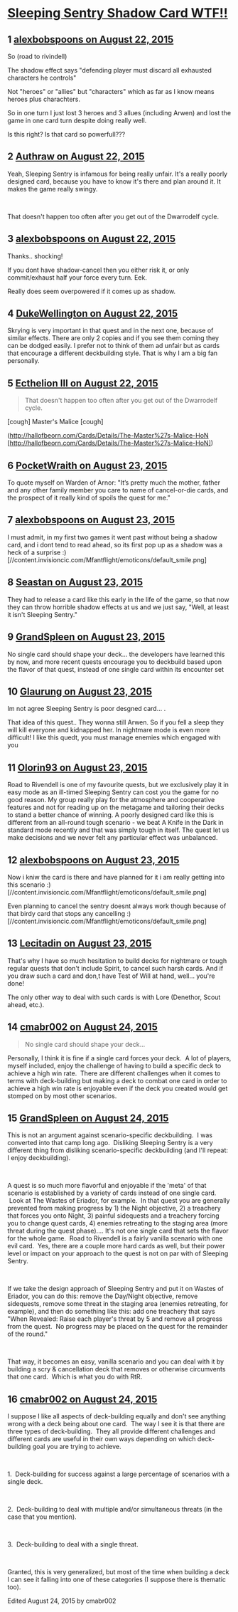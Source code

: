 # [Sleeping Sentry Shadow Card WTF!!](https://community.fantasyflightgames.com/topic/185897-sleeping-sentry-shadow-card-wtf/)

## 1 [alexbobspoons on August 22, 2015](https://community.fantasyflightgames.com/topic/185897-sleeping-sentry-shadow-card-wtf/?do=findComment&comment=1749520)

So (road to rivindell)

The shadow effect says "defending player must discard all exhausted characters he controls"

Not "heroes" or "allies" but "characters" which as far as I know means heroes plus charachters.

So in one turn I just lost 3 heroes and 3 allues (including Arwen) and lost the game in one card turn despite doing really well.

Is this right? Is that card so powerfull???

## 2 [Authraw on August 22, 2015](https://community.fantasyflightgames.com/topic/185897-sleeping-sentry-shadow-card-wtf/?do=findComment&comment=1749561)

Yeah, Sleeping Sentry is infamous for being really unfair. It's a really poorly designed card, because you have to know it's there and plan around it. It makes the game really swingy.

 

That doesn't happen too often after you get out of the Dwarrodelf cycle.

## 3 [alexbobspoons on August 22, 2015](https://community.fantasyflightgames.com/topic/185897-sleeping-sentry-shadow-card-wtf/?do=findComment&comment=1749571)

Thanks.. shocking!

If you dont have shadow-cancel then you either risk it, or only commit/exhaust half your force every turn. Eek.

Really does seem overpowered if it comes up as shadow.

## 4 [DukeWellington on August 22, 2015](https://community.fantasyflightgames.com/topic/185897-sleeping-sentry-shadow-card-wtf/?do=findComment&comment=1749583)

Skrying is very important in that quest and in the next one, because of similar effects. There are only 2 copies and if you see them coming they can be dodged easily. I prefer not to think of them ad unfair but as cards that encourage a different deckbuilding style. That is why I am a big fan personally.

## 5 [Ecthelion III on August 22, 2015](https://community.fantasyflightgames.com/topic/185897-sleeping-sentry-shadow-card-wtf/?do=findComment&comment=1749643)

> That doesn't happen too often after you get out of the Dwarrodelf cycle.

[cough] Master's Malice [cough]

(http://hallofbeorn.com/Cards/Details/The-Master%27s-Malice-HoN [http://hallofbeorn.com/Cards/Details/The-Master%27s-Malice-HoN])

## 6 [PocketWraith on August 23, 2015](https://community.fantasyflightgames.com/topic/185897-sleeping-sentry-shadow-card-wtf/?do=findComment&comment=1749723)

To quote myself on Warden of Arnor: "It’s pretty much the mother, father and any other family member you care to name of cancel-or-die cards, and the prospect of it really kind of spoils the quest for me."

## 7 [alexbobspoons on August 23, 2015](https://community.fantasyflightgames.com/topic/185897-sleeping-sentry-shadow-card-wtf/?do=findComment&comment=1749740)

I must admit, in my first two games it went past without being a shadow card, and i dont tend to read ahead, so its first pop up as a shadow was a heck of a surprise :) [//content.invisioncic.com/Mfantflight/emoticons/default_smile.png]

## 8 [Seastan on August 23, 2015](https://community.fantasyflightgames.com/topic/185897-sleeping-sentry-shadow-card-wtf/?do=findComment&comment=1750077)

They had to release a card like this early in the life of the game, so that now they can throw horrible shadow effects at us and we just say, "Well, at least it isn't Sleeping Sentry."

## 9 [GrandSpleen on August 23, 2015](https://community.fantasyflightgames.com/topic/185897-sleeping-sentry-shadow-card-wtf/?do=findComment&comment=1750166)

No single card should shape your deck... the developers have learned this by now, and more recent quests encourage you to deckbuild based upon the flavor of that quest, instead of one single card within its encounter set

## 10 [Glaurung on August 23, 2015](https://community.fantasyflightgames.com/topic/185897-sleeping-sentry-shadow-card-wtf/?do=findComment&comment=1750337)

Im not agree Sleeping Sentry is poor desgned card… .

That idea of this quest.. They wonna still Arwen. So if you fell a sleep they will kill everyone and kidnapped her. In nightmare mode is even more difficult! I like this quedt, you must manage enemies which engaged with you

## 11 [Olorin93 on August 23, 2015](https://community.fantasyflightgames.com/topic/185897-sleeping-sentry-shadow-card-wtf/?do=findComment&comment=1750388)

Road to Rivendell is one of my favourite quests, but we exclusively play it in easy mode as an ill-timed Sleeping Sentry can cost you the game for no good reason. My group really play for the atmosphere and cooperative features and not for reading up on the metagame and tailoring their decks to stand a better chance of winning. A poorly designed card like this is different from an all-round tough scenario - we beat A Knife in the Dark in standard mode recently and that was simply tough in itself. The quest let us make decisions and we never felt any particular effect was unbalanced.

## 12 [alexbobspoons on August 23, 2015](https://community.fantasyflightgames.com/topic/185897-sleeping-sentry-shadow-card-wtf/?do=findComment&comment=1750498)

Now i kniw the card is there and have planned for it i am really getting into this scenario :) [//content.invisioncic.com/Mfantflight/emoticons/default_smile.png]

Even planning to cancel the sentry doesnt always work though because of that birdy card that stops any cancelling :) [//content.invisioncic.com/Mfantflight/emoticons/default_smile.png]

## 13 [Lecitadin on August 23, 2015](https://community.fantasyflightgames.com/topic/185897-sleeping-sentry-shadow-card-wtf/?do=findComment&comment=1750747)

That's why I have so much hesitation to build decks for nightmare or tough regular quests that don't include Spirit, to cancel such harsh cards. And if you draw such a card and don,t have Test of Will at hand, well... you're done!

The only other way to deal with such cards is with Lore (Denethor, Scout ahead, etc.).

## 14 [cmabr002 on August 24, 2015](https://community.fantasyflightgames.com/topic/185897-sleeping-sentry-shadow-card-wtf/?do=findComment&comment=1752031)

> No single card should shape your deck...

Personally, I think it is fine if a single card forces your deck.  A lot of players, myself included, enjoy the challenge of having to build a specific deck to achieve a high win rate.  There are different challenges when it comes to terms with deck-building but making a deck to combat one card in order to achieve a high win rate is enjoyable even if the deck you created would get stomped on by most other scenarios.

## 15 [GrandSpleen on August 24, 2015](https://community.fantasyflightgames.com/topic/185897-sleeping-sentry-shadow-card-wtf/?do=findComment&comment=1752508)

This is not an argument against scenario-specific deckbuilding.  I was converted into that camp long ago.  Disliking Sleeping Sentry is a very different thing from disliking scenario-specific deckbuilding (and I'll repeat: I enjoy deckbuilding).

 

A quest is so much more flavorful and enjoyable if the 'meta' of that scenario is established by a variety of cards instead of one single card.  Look at The Wastes of Eriador, for example.  In that quest you are generally prevented from making progress by 1) the Night objective, 2) a treachery that forces you onto Night, 3) painful sidequests and a treachery forcing you to change quest cards, 4) enemies retreating to the staging area (more threat during the quest phase).... It's not one single card that sets the flavor for the whole game.  Road to Rivendell is a fairly vanilla scenario with one evil card.  Yes, there are a couple more hard cards as well, but their power level or impact on your approach to the quest is not on par with of Sleeping Sentry.

 

If we take the design approach of Sleeping Sentry and put it on Wastes of Eriador, you can do this: remove the Day/Night objective, remove sidequests, remove some threat in the staging area (enemies retreating, for example), and then do something like this: add one treachery that says "When Revealed: Raise each player's threat by 5 and remove all progress from the quest.  No progress may be placed on the quest for the remainder of the round."

 

That way, it becomes an easy, vanilla scenario and you can deal with it by building a scry & cancellation deck that removes or otherwise circumvents that one card.  Which is what you do with RtR.

## 16 [cmabr002 on August 24, 2015](https://community.fantasyflightgames.com/topic/185897-sleeping-sentry-shadow-card-wtf/?do=findComment&comment=1752543)

I suppose I like all aspects of deck-building equally and don't see anything wrong with a deck being about one card.  The way I see it is that there are three types of deck-building.  They all provide different challenges and different cards are useful in their own ways depending on which deck-building goal you are trying to achieve.

 

1.  Deck-building for success against a large percentage of scenarios with a single deck.

 

2.  Deck-building to deal with multiple and/or simultaneous threats (in the case that you mention).

 

3.  Deck-building to deal with a single threat.

 

Granted, this is very generalized, but most of the time when building a deck I can see it falling into one of these categories (I suppose there is thematic too).

Edited August 24, 2015 by cmabr002

